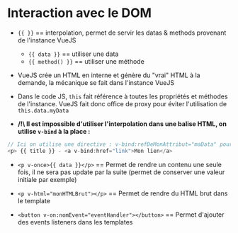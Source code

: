 # Interaction avec le DOM

* `{{ }}` == interpolation, permet de servir les datas & methods provenant de l'instance VueJS
  * `{{ data }}` == utiliser une data
  * `{{ method() }}` == utiliser une méthode

* VueJS crée un HTML en interne et génère du "vrai" HTML à la demande, la mécanique se fait dans l'instance VueJS
* Dans le code JS, `this` fait référence à toutes les propriétés et méthodes de l'instance. VueJS fait donc office de proxy pour éviter l'utilisation de `this.data.myData`
* __/!\ Il est impossible d'utiliser l'interpolation dans une balise HTML, on utilise `v-bind` à la place :__

```js
// Ici on utilise une directive : v-bind:refDeMonAttribut="maData" pour rendre l'intérieur de la balise dynamique
<p> {{ title }} - <a v-bind:href="link">Mon lien</a>
```
* `<p v-once>{{ data }}</p>` == Permet de rendre un contenu une seule fois, il ne sera pas update par la suite (permet de conserver une valeur initiale par exemple)

* `<p v-html="monHTMLBrut"></p>` == Permet de rendre du HTML brut dans le template

* `<button v-on:nomEvent="eventHandler"></button>` == Permet d'ajouter des events listeners dans les templates